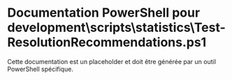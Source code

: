 # Documentation PowerShell pour development\scripts\statistics\Test-ResolutionRecommendations.ps1

Cette documentation est un placeholder et doit être générée par un outil PowerShell spécifique.
